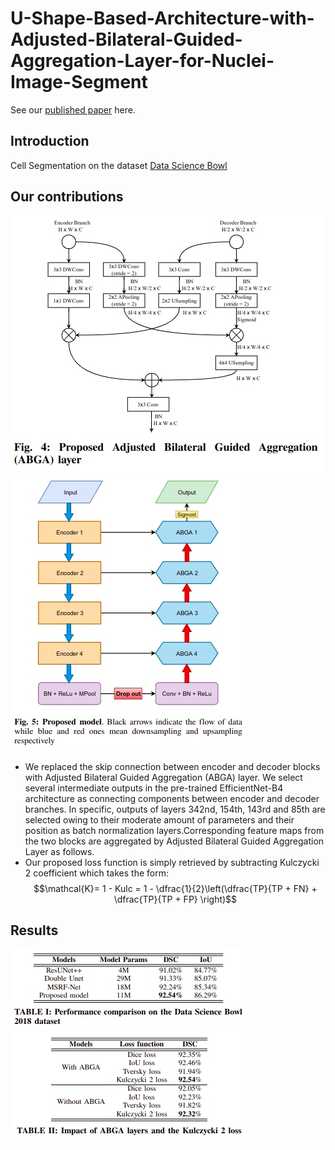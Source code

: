 # U-Shape-Based-Architecture-with-Adjusted-Bilateral-Guided-Aggregation-Layer-for-Nuclei-Image-Segment
See our [published paper](https://ieeexplore.ieee.org/document/9852083/) here.
## Introduction
Cell Segmentation on the dataset [Data Science Bowl](https://www.kaggle.com/c/data-science-bowl-2018)
## Our contributions
![abga](https://github.com/tswizzle141/U-Shape-Based-Architecture-with-Adjusted-Bilateral-Guided-Aggregation-Layer-for-Nuclei-Image-Segment/blob/main/1.jpg)
![proposed-model](https://github.com/tswizzle141/U-Shape-Based-Architecture-with-Adjusted-Bilateral-Guided-Aggregation-Layer-for-Nuclei-Image-Segment/blob/main/2.jpg)
* We replaced the skip connection between encoder and decoder blocks with Adjusted Bilateral Guided Aggregation (ABGA) layer. We select several intermediate outputs in the pre-trained EfficientNet-B4 architecture as connecting components between encoder and decoder branches. In specific, outputs of layers 342nd, 154th, 143rd and 85th are selected owing to their moderate amount of parameters and their position as batch normalization layers.Corresponding feature maps from the two blocks are aggregated by Adjusted Bilateral Guided Aggregation Layer as follows. 
* Our proposed loss function is simply retrieved by subtracting Kulczycki 2 coefficient which takes the form:
$$\mathcal{K}= 1 - Kulc = 1 - \dfrac{1}{2}\left(\dfrac{TP}{TP + FN} + \dfrac{TP}{TP + FP} \right)$$
## Results
![table1](https://github.com/tswizzle141/U-Shape-Based-Architecture-with-Adjusted-Bilateral-Guided-Aggregation-Layer-for-Nuclei-Image-Segment/blob/main/3.jpg)
![table2](https://github.com/tswizzle141/U-Shape-Based-Architecture-with-Adjusted-Bilateral-Guided-Aggregation-Layer-for-Nuclei-Image-Segment/blob/main/4.jpg)
